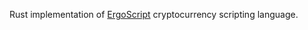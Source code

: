 Rust implementation of [ErgoScript](https://github.com/ScorexFoundation/sigmastate-interpreter) cryptocurrency scripting language. 
